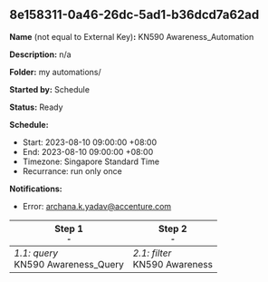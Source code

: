 ## 8e158311-0a46-26dc-5ad1-b36dcd7a62ad

**Name** (not equal to External Key)**:** KN590 Awareness_Automation

**Description:** n/a

**Folder:** my automations/

**Started by:** Schedule

**Status:** Ready

**Schedule:**

* Start: 2023-08-10 09:00:00 +08:00
* End: 2023-08-10 09:00:00 +08:00
* Timezone: Singapore Standard Time
* Recurrance: run only once

**Notifications:**

* Error: archana.k.yadav@accenture.com

| Step 1<br>_<small>-</small>_ | Step 2<br>_<small>-</small>_ |
| --- | --- |
| _1.1: query_<br>KN590 Awareness_Query | _2.1: filter_<br>KN590 Awareness |
